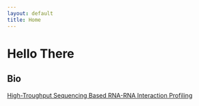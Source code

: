 ```yaml
---
layout: default
title: Home
---
```


# Hello There

## Bio
[High-Troughput Sequencing Based RNA-RNA Interaction Profiling](./pages/bio/RNA-RNA_interaction_profiling)
